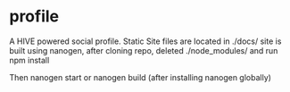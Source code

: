 # profile
A HIVE powered social profile. 
Static Site files are located in ./docs/
site is built using nanogen, after cloning repo, deleted ./node_modules/ and run npm install

Then nanogen start or nanogen build (after installing nanogen globally)
